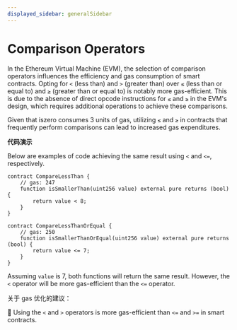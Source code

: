 ```yaml
---
displayed_sidebar: generalSidebar
---
```


# Comparison Operators

In the Ethereum Virtual Machine (EVM), the selection of comparison operators influences the efficiency and gas consumption of smart contracts. Opting for `<` (less than) and `>` (greater than) over `≤` (less than or equal to) and `≥` (greater than or equal to) is notably more gas-efficient. This is due to the absence of direct opcode instructions for `≤` and `≥` in the EVM's design, which requires additional operations to achieve these comparisons.

Given that iszero consumes 3 units of gas, utilizing `≤` and `≥` in contracts that frequently perform comparisons can lead to increased gas expenditures.

**代码演示**

Below are examples of code achieving the same result using `<` and `<=`, respectively.

```solidity
contract CompareLessThan {
    // gas: 247
    function isSmallerThan(uint256 value) external pure returns (bool) {
        return value < 8;
    }
}

contract CompareLessThanOrEqual {
    // gas: 250
    function isSmallerThanOrEqual(uint256 value) external pure returns (bool) {
        return value <= 7;
    }
}
```

Assuming `value` is 7, both functions will return the same result. However, the `<` operator will be more gas-efficient than the `<=` operator.

关于 gas 优化的建议：

🌟 Using the `<` and `>` operators is more gas-efficient than `<=` and `>=` in smart contracts.
